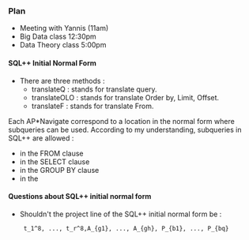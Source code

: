 ### Plan
 - Meeting with Yannis (11am)
 - Big Data class 12:30pm
 - Data Theory class 5:00pm

#### SQL++ Initial Normal Form
 - There are three methods :
   - translateQ : stands for translate query.
   - translateOLO : stands for translate Order by, Limit, Offset.
   - translateF : stands for translate From.

Each AP*Navigate correspond to a location in the normal form where subqueries can be used.
According to my understanding, subqueries in SQL++ are allowed :
 - in the FROM clause
 - in the SELECT clause
 - in the GROUP BY clause
 - in the 



#### Questions about SQL++ initial normal form

 - Shouldn't the project line of the SQL++ initial normal form be : 

        t_1^8, ..., t_r^8,A_{g1}, ..., A_{gh}, P_{b1}, ..., P_{bq}